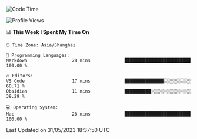 <!--START_SECTION:waka-->
![Code Time](http://img.shields.io/badge/Code%20Time-105%20hrs%2025%20mins-blue)

![Profile Views](http://img.shields.io/badge/Profile%20Views-7-blue)

📊 **This Week I Spent My Time On** 

```text
🕑︎ Time Zone: Asia/Shanghai

💬 Programming Languages: 
Markdown                 28 mins             █████████████████████████   100.00 % 

🔥 Editors: 
VS Code                  17 mins             ███████████████░░░░░░░░░░   60.71 % 
Obsidian                 11 mins             ██████████░░░░░░░░░░░░░░░   39.29 % 

💻 Operating System: 
Mac                      28 mins             █████████████████████████   100.00 % 
```


 Last Updated on 31/05/2023 18:37:50 UTC
<!--END_SECTION:waka-->